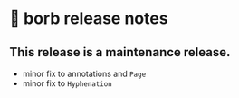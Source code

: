 # :mega: borb release notes

## This release is a maintenance release.
- minor fix to annotations and `Page`
- minor fix to `Hyphenation`